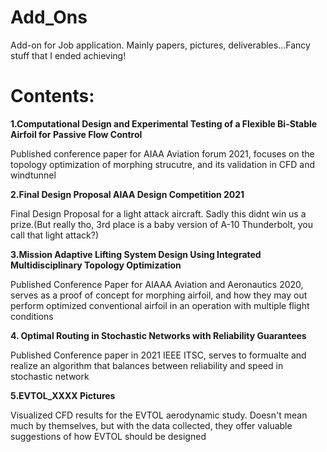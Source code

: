 # Add_Ons
Add-on for Job application. Mainly papers, pictures, deliverables...Fancy stuff that I ended achieving!
# Contents: 
**1.Computational Design and Experimental Testing of a Flexible Bi-Stable Airfoil for Passive Flow Control**

  Published conference paper for AIAA Aviation forum 2021, focuses on the topology optimization of morphing strucutre, and its validation in CFD and windtunnel
  
**2.Final Design Proposal AIAA Design Competition 2021**

  Final Design Proposal for a light attack aircraft. Sadly this didnt win us a prize.(But really tho, 3rd place is a baby version of A-10 Thunderbolt, you call that light attack?)
  
**3.Mission Adaptive Lifting System Design Using Integrated Multidisciplinary Topology Optimization**

  Published Conference Paper for AIAAA Aviation and Aeronautics 2020, serves as a proof of concept for morphing airfoil, and how they may out perform optimized conventional airfoil in an operation with multiple flight conditions
  
**4. Optimal Routing in Stochastic Networks with Reliability Guarantees**


  Published Conference paper in 2021 IEEE ITSC, serves to formualte and realize an algorithm that balances between reliability and speed in stochastic network
  
**5.EVTOL_XXXX Pictures**

  Visualized CFD results for the EVTOL aerodynamic study. Doesn't mean much by themselves, but with the data collected, they offer valuable suggestions of how EVTOL should be designed
  

